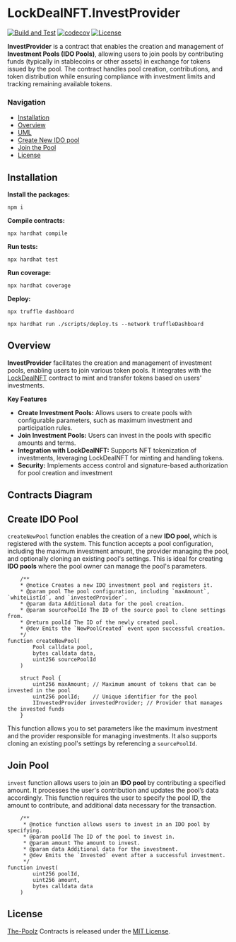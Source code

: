# LockDealNFT.InvestProvider

[![Build and Test](https://github.com/The-Poolz/LockDealNFT.InvestProvider/actions/workflows/node.js.yml/badge.svg)](https://github.com/The-Poolz/LockDealNFT.InvestProvider/actions/workflows/node.js.yml)
[![codecov](https://codecov.io/gh/The-Poolz/LockDealNFT.InvestProvider/graph/badge.svg?token=LTNmiM9c1L)](https://codecov.io/gh/The-Poolz/LockDealNFT.InvestProvider)
[![License](https://img.shields.io/badge/License-MIT-blue.svg)](https://github.com/The-Poolz/LockDealNFT.InvestProvider/blob/master/LICENSE)

**InvestProvider** is a contract that enables the creation and management of **Investment Pools (IDO Pools)**, allowing users to join pools by contributing funds (typically in stablecoins or other assets) in exchange for tokens issued by the pool. The contract handles pool creation, contributions, and token distribution while ensuring compliance with investment limits and tracking remaining available tokens.

### Navigation

-   [Installation](#installation)
-   [Overview](#overview)
-   [UML](#contracts-diagram)
-   [Create New IDO pool](#create-ido-pool)
-   [Join the Pool](#join-pool)
-   [License](#license)

## Installation

**Install the packages:**

```console
npm i
```

**Compile contracts:**

```console
npx hardhat compile
```

**Run tests:**

```console
npx hardhat test
```

**Run coverage:**

```console
npx hardhat coverage
```

**Deploy:**

```console
npx truffle dashboard
```

```console
npx hardhat run ./scripts/deploy.ts --network truffleDashboard
```

## Overview

**InvestProvider** facilitates the creation and management of investment pools, enabling users to join various token pools. It integrates with the [LockDealNFT](https://github.com/The-Poolz/LockDealNFT) contract to mint and transfer tokens based on users' investments.

**Key Features**

-   **Create Investment Pools:** Allows users to create pools with configurable parameters, such as maximum investment and participation rules.
-   **Join Investment Pools:** Users can invest in the pools with specific amounts and terms.
-   **Integration with LockDealNFT:** Supports NFT tokenization of investments, leveraging LockDealNFT for minting and handling tokens.
-   **Security:** Implements access control and signature-based authorization for pool creation and investment

## Contracts Diagram

## Create IDO Pool

`createNewPool` function enables the creation of a new **IDO pool**, which is registered with the system. This function accepts a pool configuration, including the maximum investment amount, the provider managing the pool, and optionally cloning an existing pool's settings. This is ideal for creating **IDO pools** where the pool owner can manage the pool's parameters.

```solidity
    /**
    * @notice Creates a new IDO investment pool and registers it.
    * @param pool The pool configuration, including `maxAmount`, `whiteListId`, and `investedProvider`.
    * @param data Additional data for the pool creation.
    * @param sourcePoolId The ID of the source pool to clone settings from.
    * @return poolId The ID of the newly created pool.
    * @dev Emits the `NewPoolCreated` event upon successful creation.
    */
function createNewPool(
        Pool calldata pool,
        bytes calldata data,
        uint256 sourcePoolId
    )
```

```solidity
    struct Pool {
        uint256 maxAmount; // Maximum amount of tokens that can be invested in the pool
        uint256 poolId;    // Unique identifier for the pool
        IInvestedProvider investedProvider; // Provider that manages the invested funds
    }
```

This function allows you to set parameters like the maximum investment and the provider responsible for managing investments. It also supports cloning an existing pool's settings by referencing a `sourcePoolId`.

## Join Pool

`invest` function allows users to join an **IDO pool** by contributing a specified amount. It processes the user's contribution and updates the pool’s data accordingly. This function requires the user to specify the pool ID, the amount to contribute, and additional data necessary for the transaction.

```solidity
    /**
     * @notice function allows users to invest in an IDO pool by specifying.
     * @param poolId The ID of the pool to invest in.
     * @param amount The amount to invest.
     * @param data Additional data for the investment.
     * @dev Emits the `Invested` event after a successful investment.
     */
function invest(
        uint256 poolId,
        uint256 amount,
        bytes calldata data
    )
```

## License

[The-Poolz](https://poolz.finance/) Contracts is released under the [MIT License](https://github.com/The-Poolz/LockDealNFT.InvestProvider/blob/master/LICENSE).
